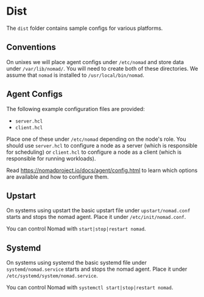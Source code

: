 # Dist

The `dist` folder contains sample configs for various platforms.

## Conventions

On unixes we will place agent configs under `/etc/nomad` and store data under `/var/lib/nomad/`. You will need to create both of these directories. We assume that `nomad` is installed to `/usr/local/bin/nomad`.

## Agent Configs

The following example configuration files are provided:

- `server.hcl`
- `client.hcl`

Place one of these under `/etc/nomad` depending on the node's role. You should use `server.hcl` to configure a node as a server (which is responsible for scheduling) or `client.hcl` to configure a node as a client (which is responsible for running workloads).

Read <https://nomadproject.io/docs/agent/config.html> to learn which options are available and how to configure them.

## Upstart

On systems using upstart the basic upstart file under `upstart/nomad.conf` starts and stops the nomad agent. Place it under `/etc/init/nomad.conf`.

You can control Nomad with `start|stop|restart nomad`.

## Systemd

On systems using systemd the basic systemd file under `systemd/nomad.service` starts and stops the nomad agent. Place it under `/etc/systemd/system/nomad.service`.

You can control Nomad with `systemctl start|stop|restart nomad`.